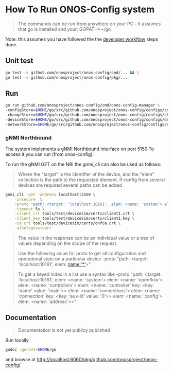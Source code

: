 # How To Run ONOS-Config system

> The commands can be run from anywhere on your PC - it assumes that go is installed
> and your:
> GOPATH=~/go

Note: this assumes you have followed the the [developer workflow](./DEV_WORKFLOW.md) steps done. 

## Unit test
```bash
go test -v github.com/onosproject/onos-config/cmd/... && \
go test -v github.com/onosproject/onos-config/pkg/...
```

## Run
```bash
go run github.com/onosproject/onos-config/cmd/onos-config-manager \
-configStore=$HOME/go/src/github.com/onosproject/onos-config/configs/configStore-sample.json \
-changeStore=$HOME/go/src/github.com/onosproject/onos-config/configs/changeStore-sample.json \
-deviceStore=$HOME/go/src/github.com/onosproject/onos-config/configs/deviceStore-sample.json \
-networkStore=$HOME/go/src/github.com/onosproject/onos-config/configs/networkStore-sample.json

```

### gNMI Northbound
The system implements a gNMI Northbound interface on port 5150
To access it you can run (from onos-config):

To run the gNMI GET on the NBI the gnmi_cli can also be used as follows:
> Where the "target" is the identifier of the device, 
> and the "elem" collection is the path to the requested element.
> If config from several devices are required several paths can be added
```bash
gnmi_cli -get -address localhost:5150 \
    -insecure  \
    -proto "path: <target: 'localhost:10161', elem: <name: 'system'> elem:<name:'config'> elem: <name: 'motd-banner'>>" \
    -timeout 5s \
    -client_crt tools/test/devicesim/certs/client1.crt \
    -client_key tools/test/devicesim/certs/client1.key \
    -ca_crt tools/test/devicesim/certs/onfca.crt \
    -alsologtostderr
```

> The value in the response can be an individual value or a tree of values depending
> on the scope of the request.

>Use the following value for proto to get all configuration and operational state on a particular device
>    -proto "path: <target: 'localhost:10161', elem: <name:'*'>>"

>To get a keyed index in a list use a syntax like
>    -proto "path: <target: 'localhost:10161',
>         elem: <name: 'system'>
>         elem: <name: 'openflow'> elem: <name: 'controllers'>
>         elem: <name: 'controller' key: <key: 'name' value: 'main'>>
>         elem: <name: 'connections'> elem: <name: 'connection' key: <key: 'aux-id' value: '0'>>
>         elem: <name: 'config'> elem: <name: 'address'>>"

## Documentation
> Documentation is not yet publicy published

Run locally
```bash
godoc -goroot=$HOME/go
``` 

and browse at [http://localhost:6060/pkg/github.com/onosproject/onos-config/](http://localhost:6060/pkg/github.com/onosproject/onos-config/)

